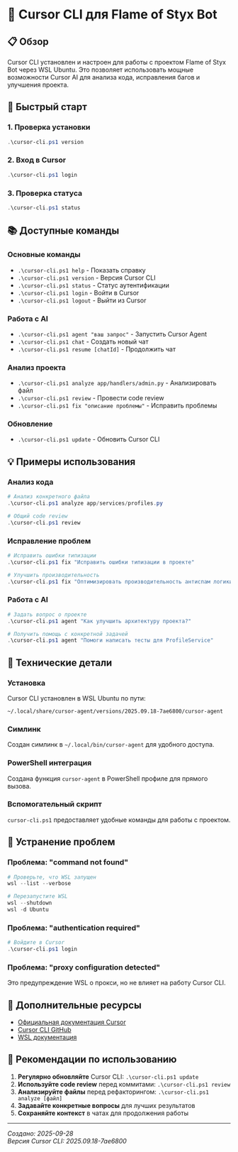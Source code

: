 # 🤖 Cursor CLI для Flame of Styx Bot

## 📋 Обзор

Cursor CLI установлен и настроен для работы с проектом Flame of Styx Bot через WSL Ubuntu. Это позволяет использовать мощные возможности Cursor AI для анализа кода, исправления багов и улучшения проекта.

## 🚀 Быстрый старт

### 1. Проверка установки
```powershell
.\cursor-cli.ps1 version
```

### 2. Вход в Cursor
```powershell
.\cursor-cli.ps1 login
```

### 3. Проверка статуса
```powershell
.\cursor-cli.ps1 status
```

## 📚 Доступные команды

### Основные команды
- `.\cursor-cli.ps1 help` - Показать справку
- `.\cursor-cli.ps1 version` - Версия Cursor CLI
- `.\cursor-cli.ps1 status` - Статус аутентификации
- `.\cursor-cli.ps1 login` - Войти в Cursor
- `.\cursor-cli.ps1 logout` - Выйти из Cursor

### Работа с AI
- `.\cursor-cli.ps1 agent "ваш запрос"` - Запустить Cursor Agent
- `.\cursor-cli.ps1 chat` - Создать новый чат
- `.\cursor-cli.ps1 resume [chatId]` - Продолжить чат

### Анализ проекта
- `.\cursor-cli.ps1 analyze app/handlers/admin.py` - Анализировать файл
- `.\cursor-cli.ps1 review` - Провести code review
- `.\cursor-cli.ps1 fix "описание проблемы"` - Исправить проблемы

### Обновление
- `.\cursor-cli.ps1 update` - Обновить Cursor CLI

## 💡 Примеры использования

### Анализ кода
```powershell
# Анализ конкретного файла
.\cursor-cli.ps1 analyze app/services/profiles.py

# Общий code review
.\cursor-cli.ps1 review
```

### Исправление проблем
```powershell
# Исправить ошибки типизации
.\cursor-cli.ps1 fix "Исправить ошибки типизации в проекте"

# Улучшить производительность
.\cursor-cli.ps1 fix "Оптимизировать производительность антиспам логики"
```

### Работа с AI
```powershell
# Задать вопрос о проекте
.\cursor-cli.ps1 agent "Как улучшить архитектуру проекта?"

# Получить помощь с конкретной задачей
.\cursor-cli.ps1 agent "Помоги написать тесты для ProfileService"
```

## 🔧 Технические детали

### Установка
Cursor CLI установлен в WSL Ubuntu по пути:
```
~/.local/share/cursor-agent/versions/2025.09.18-7ae6800/cursor-agent
```

### Симлинк
Создан симлинк в `~/.local/bin/cursor-agent` для удобного доступа.

### PowerShell интеграция
Создана функция `cursor-agent` в PowerShell профиле для прямого вызова.

### Вспомогательный скрипт
`cursor-cli.ps1` предоставляет удобные команды для работы с проектом.

## 🚨 Устранение проблем

### Проблема: "command not found"
```powershell
# Проверьте, что WSL запущен
wsl --list --verbose

# Перезапустите WSL
wsl --shutdown
wsl -d Ubuntu
```

### Проблема: "authentication required"
```powershell
# Войдите в Cursor
.\cursor-cli.ps1 login
```

### Проблема: "proxy configuration detected"
Это предупреждение WSL о прокси, но не влияет на работу Cursor CLI.

## 📖 Дополнительные ресурсы

- [Официальная документация Cursor](https://cursor.com/docs)
- [Cursor CLI GitHub](https://github.com/getcursor/cursor)
- [WSL документация](https://docs.microsoft.com/en-us/windows/wsl/)

## 🎯 Рекомендации по использованию

1. **Регулярно обновляйте** Cursor CLI: `.\cursor-cli.ps1 update`
2. **Используйте code review** перед коммитами: `.\cursor-cli.ps1 review`
3. **Анализируйте файлы** перед рефакторингом: `.\cursor-cli.ps1 analyze [файл]`
4. **Задавайте конкретные вопросы** для лучших результатов
5. **Сохраняйте контекст** в чатах для продолжения работы

---

*Создано: 2025-09-28*  
*Версия Cursor CLI: 2025.09.18-7ae6800*
